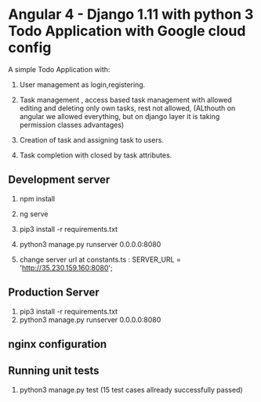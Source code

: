 # Angular 4 - Django 1.11 with python 3 Todo Application with Google cloud config

A simple Todo Application with:

1. User management as login,registering.
2. Task management , access based task management with allowed editing and deleting only own tasks, rest not allowed, (ALthouth on angular we allowed everything, but on django layer it is taking permission classes advantages)

3. Creation of task and assigning task to users.

4. Task completion with closed by task attributes.

## Development server

1. npm install
2. ng serve 

1. pip3 install -r requirements.txt
2. python3 manage.py runserver 0.0.0.0:8080

3. change server url at constants.ts : SERVER_URL = 'http://35.230.159.160:8080';
## Production Server
1. pip3 install -r requirements.txt
2. python3 manage.py runserver 0.0.0.0:8080

## nginx configuration 


## Running unit tests

1. python3 manage.py test (15 test cases allready successfully passed)

